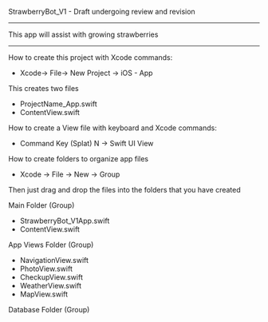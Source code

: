 StrawberryBot_V1 - Draft undergoing review and revision

- - - -

This app will assist with growing strawberries

- - - -

How to create this project with Xcode commands:

* Xcode-> File-> New Project -> iOS - App

This creates two files

* ProjectName_App.swift
* ContentView.swift
  
How to create a View file with keyboard and Xcode commands:

* Command Key (Splat) N -> Swift UI View

How to create folders to organize app files

* Xcode -> File -> New -> Group

Then just drag and drop the files into the folders that you have created

Main Folder (Group)
* StrawberryBot_V1App.swift
* ContentView.swift

App Views Folder (Group)
* NavigationView.swift
* PhotoView.swift
* CheckupView.swift
* WeatherView.swift
* MapView.swift

Database Folder (Group)


